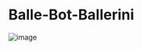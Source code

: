 # Balle-Bot-Ballerini
![image](https://github.com/kathlynbergamo/Balle-Bot-Ballerini/assets/114539651/fa5d56b5-d3a1-4389-8ba4-ee5118f77eb7)
